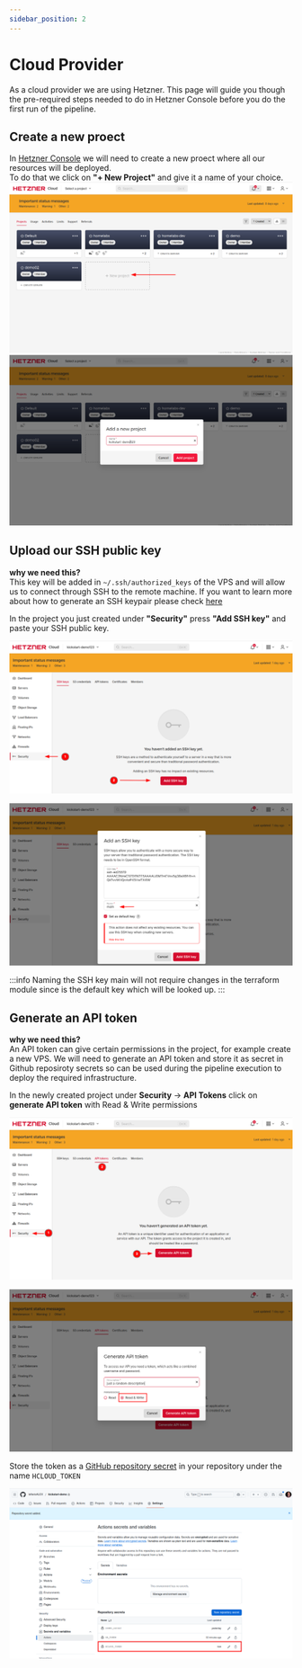 ```yaml
---
sidebar_position: 2
---
```

# Cloud Provider

As a cloud provider we are using Hetzner. This page will guide you though the pre-required steps needed to do in Hetzner Console before you do the first run of the pipeline.

## Create a new proect

In [Hetzner Console](https://console.hetzner.cloud/projects) we will need to create a new proect where all our resources will be deployed.  
To do that we click on **"+ New Project"** and give it a name of your choice.
![](../../static/img/hetzner-add-new-project-1.png)
![](../../static/img/hetzner-add-new-project-2.png)

## Upload our SSH public key

**why we need this?**  
This key will be added in `~/.ssh/authorized_keys` of the VPS and will allow us to connect through SSH to the remote machine.
If you want to learn more about how to generate an SSH keypair please check [here](https://community.hetzner.com/tutorials/add-ssh-key-to-your-hetzner-cloud)


In the project you just created under **"Security"** press **"Add SSH key"** and paste your SSH public key. 

![](../../static/img/ssh-key.png)


![](../../static/img/upload-ssh.png)

:::info
    Naming the SSH key main will not require changes in the terraform module since is the default key which will be looked up. 
:::

## Generate an API token

**why we need this?**  
An API token can give certain permissions in the project, for example create a new VPS. We will need to generate an API token and store it as secret in Github reposiroty secrets so can be used during the pipeline execution to deploy the required infrastructure.

In the newly created project under **Security** -> **API Tokens** click on **generate API token** with Read & Write permissions 

![](../../static/img/api-key-1.png)

![](../../static/img/api-key-2.png)

Store the token as a [GitHub repository secret](Github#github-secret) in your repository under the name `HCLOUD_TOKEN`

![](../../static/img/github-secret-hcloud.png)

